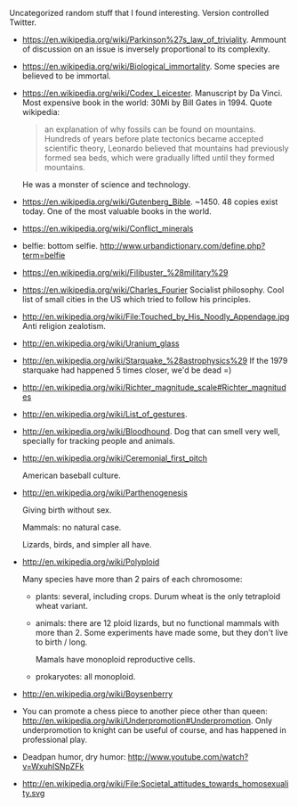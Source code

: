 Uncategorized random stuff that I found interesting. Version controlled Twitter.

-   <https://en.wikipedia.org/wiki/Parkinson%27s_law_of_triviality>. Ammount of discussion on an issue is inversely proportional to its complexity.

-   <https://en.wikipedia.org/wiki/Biological_immortality>. Some species are believed to be immortal.

-   <https://en.wikipedia.org/wiki/Codex_Leicester>. Manuscript by Da Vinci. Most expensive book in the world: 30Mi by Bill Gates in 1994. Quote wikipedia:

    > an explanation of why fossils can be found on mountains. Hundreds of years before plate tectonics became accepted scientific theory, Leonardo believed that mountains had previously formed sea beds, which were gradually lifted until they formed mountains.

    He was a monster of science and technology.

- <https://en.wikipedia.org/wiki/Gutenberg_Bible>. ~1450. 48 copies exist today. One of the most valuable books in the world.

- <https://en.wikipedia.org/wiki/Conflict_minerals>

- belfie: bottom selfie. <http://www.urbandictionary.com/define.php?term=belfie>

- <https://en.wikipedia.org/wiki/Filibuster_%28military%29>

- <https://en.wikipedia.org/wiki/Charles_Fourier> Socialist philosophy. Cool list of small cities in the US which tried to follow his principles.

- <http://en.wikipedia.org/wiki/File:Touched_by_His_Noodly_Appendage.jpg> Anti religion zealotism.

- <http://en.wikipedia.org/wiki/Uranium_glass>

- <http://en.wikipedia.org/wiki/Starquake_%28astrophysics%29> If the 1979 starquake had happened 5 times closer, we'd be dead =)

- <http://en.wikipedia.org/wiki/Richter_magnitude_scale#Richter_magnitudes>

- <http://en.wikipedia.org/wiki/List_of_gestures>.

- <http://en.wikipedia.org/wiki/Bloodhound>. Dog that can smell very well, specially for tracking people and animals.

- <http://en.wikipedia.org/wiki/Ceremonial_first_pitch>

    American baseball culture.

- <http://en.wikipedia.org/wiki/Parthenogenesis>

    Giving birth without sex.

    Mammals: no natural case.

    Lizards, birds, and simpler all have.

- <http://en.wikipedia.org/wiki/Polyploid>

    Many species have more than 2 pairs of each chromosome:

    - plants: several, including crops. Durum wheat is the only tetraploid wheat variant.
    - animals: there are 12 ploid lizards, but no functional mammals with more than 2. Some experiments have made some, but they don't live to birth / long.

        Mamals have monoploid reproductive cells.

    - prokaryotes: all monoploid.

- <http://en.wikipedia.org/wiki/Boysenberry>

- You can promote a chess piece to another piece other than queen: <http://en.wikipedia.org/wiki/Underpromotion#Underpromotion>. Only underpromotion to knight can be useful of course, and has happened in professional play.

- Deadpan humor, dry humor: <http://www.youtube.com/watch?v=WxuhISNpZFk>

- <http://en.wikipedia.org/wiki/File:Societal_attitudes_towards_homosexuality.svg>
